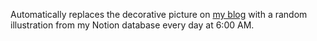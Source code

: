Automatically replaces the decorative picture on [my blog](https://tangjiayan.notion.site/05091d263a514c638f1ec56e40e0a4ac#189ef388466580c8b879c3b7495e0f6e) with a random illustration from my Notion database every day at 6:00 AM.
